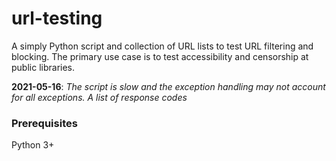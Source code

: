 # url-testing
A simply Python script and collection of URL lists to test URL filtering and blocking. The primary use case is to test accessibility and censorship at public libraries.

**2021-05-16**: *The script is slow and the exception handling may not account for all exceptions. A list of response codes*

### Prerequisites

Python 3+
